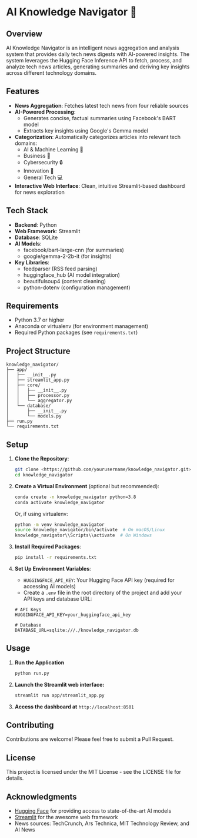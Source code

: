 # AI Knowledge Navigator 🧭

## Overview

AI Knowledge Navigator is an intelligent news aggregation and analysis system that provides daily tech news digests with AI-powered insights. The system leverages the Hugging Face Inference API to fetch, process, and analyze tech news articles, generating summaries and deriving key insights across different technology domains.

## Features

- **News Aggregation**: Fetches latest tech news from four reliable sources
- **AI-Powered Processing**:
    - Generates concise, factual summaries using Facebook's BART model
    - Extracts key insights using Google's Gemma model
- **Categorization**: Automatically categorizes articles into relevant tech domains:
    - AI & Machine Learning 🤖
    - Business 💼
    - Cybersecurity 🔒
    - Innovation 🔬
    - General Tech 💻
- **Interactive Web Interface**: Clean, intuitive Streamlit-based dashboard for news exploration

## Tech Stack

- **Backend**: Python
- **Web Framework**: Streamlit
- **Database**: SQLite
- **AI Models**:
    - facebook/bart-large-cnn (for summaries)
    - google/gemma-2-2b-it (for insights)
- **Key Libraries**:
    - feedparser (RSS feed parsing)
    - huggingface_hub (AI model integration)
    - beautifulsoup4 (content cleaning)
    - python-dotenv (configuration management)

## Requirements

- Python 3.7 or higher
- Anaconda or virtualenv (for environment management)
- Required Python packages (see `requirements.txt`)

## Project Structure

```
knowledge_navigator/
├── app/
│   ├── __init__.py
│   ├── streamlit_app.py
│   ├── core/
│   │   ├── __init__.py
│   │   ├── processor.py
│   │   └── aggregator.py
│   └── database/
│       ├── __init__.py
│       └── models.py
├── run.py
└── requirements.txt

```

## Setup

1. **Clone the Repository**:
    
    ```bash
    git clone <https://github.com/yourusername/knowledge_navigator.git>
    cd knowledge_navigator
    
    ```
    
2. **Create a Virtual Environment** (optional but recommended):
    
    ```bash
    conda create -n knowledge_navigator python=3.8
    conda activate knowledge_navigator
    
    ```
    
    Or, if using virtualenv:
    
    ```bash
    python -m venv knowledge_navigator
    source knowledge_navigator/bin/activate  # On macOS/Linux
    knowledge_navigator\\Scripts\\activate  # On Windows
    
    ```
    
3. **Install Required Packages**:
    
    ```bash
    pip install -r requirements.txt
    
    ```
    
4. **Set Up Environment Variables**:
    - `HUGGINGFACE_API_KEY`: Your Hugging Face API key (required for accessing AI models)
    - Create a `.env` file in the root directory of the project and add your API keys and database URL:
    
    ```
    # API Keys
    HUGGINGFACE_API_KEY=your_huggingface_api_key
    
    # Database
    DATABASE_URL=sqlite:///./knowledge_navigator.db
    ```
    

## Usage

1. **Run the Application**
    
    ```bash
    python run.py
    
    ```
    
2. **Launch the Streamlit web interface:**
    
    ```bash
    streamlit run app/streamlit_app.py
    
    ```
    
3. **Access the dashboard at** `http://localhost:8501`

## Contributing

Contributions are welcome! Please feel free to submit a Pull Request.

## License

This project is licensed under the MIT License - see the LICENSE file for details.

## Acknowledgments

- [Hugging Face](https://huggingface.co/) for providing access to state-of-the-art AI models
- [Streamlit](https://streamlit.io/) for the awesome web framework
- News sources: TechCrunch, Ars Technica, MIT Technology Review, and AI News
